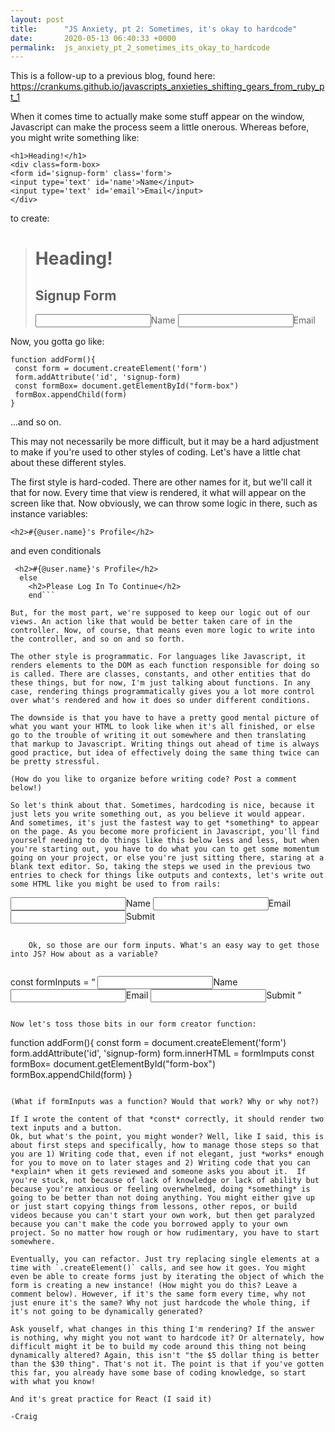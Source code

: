 ```yaml
---
layout: post
title:      "JS Anxiety, pt 2: Sometimes, it's okay to hardcode"
date:       2020-05-13 06:40:33 +0000
permalink:  js_anxiety_pt_2_sometimes_its_okay_to_hardcode
---
```



This is a follow-up to a previous blog, found here:  https://crankums.github.io/javascripts_anxieties_shifting_gears_from_ruby_pt_1

When it comes time to actually make some stuff appear on the window, Javascript can make the process seem a little onerous. Whereas before, you might write something like: 

```
<h1>Heading!</h1>
<div class=form-box>
<form id='signup-form' class='form'>
<input type='text' id='name'>Name</input>
<input type='text' id='email'>Email</input>
</div>
```

to create:


> <h1>Heading!</h1>
> <div class=form-box>
> <h2>Signup Form</h2>
> <form id='signup-form' class='form' label='signup form'>
> <input type='text' id='name'>Name</input>
> <input type='text' id='email'>Email</input>
> </form>
> </div>


Now, you gotta go like:

```
function addForm(){
 const form = document.createElement('form')
 form.addAttribute('id', 'signup-form)
 const formBox= document.getElementById("form-box")
 formBox.appendChild(form)
}
```
...and so on.

This may not necessarily be more difficult, but it may be a hard adjustment to make if you're used to other styles of coding.  Let's have a little chat about these different styles.

The first style is hard-coded. There are other names for it, but we'll call it that for now. Every time that view is rendered, it what will appear on the screen like that. Now obviously, we can throw some logic in there, such as instance variables:

`<h2>#{@user.name}'s Profile</h2>`

and even conditionals

```if @user.logged_in?
 <h2>#{@user.name}'s Profile</h2>
  else
	<h2>Please Log In To Continue</h2>
	end```

But, for the most part, we're supposed to keep our logic out of our views. An action like that would be better taken care of in the controller. Now, of course, that means even more logic to write into the controller, and so on and so forth.

The other style is programmatic. For languages like Javascript, it renders elements to the DOM as each function responsible for doing so is called. There are classes, constants, and other entities that do these things, but for now, I'm just talking about functions. In any case, rendering things programmatically gives you a lot more control over what's rendered and how it does so under different conditions. 

The downside is that you have to have a pretty good mental picture of what you want your HTML to look like when it's all finished, or else go to the trouble of writing it out somewhere and then translating that markup to Javascript. Writing things out ahead of time is always good practice, but idea of effectively doing the same thing twice can be pretty stressful.

(How do you like to organize before writing code? Post a comment below!)

So let's think about that. Sometimes, hardcoding is nice, because it just lets you write something out, as you believe it would appear.  And sometimes, it's just the fastest way to get *something* to appear on the page. As you become more proficient in Javascript, you'll find yourself needing to do things like this below less and less, but when you're starting out, you have to do what you can to get some momentum going on your project, or else you're just sitting there, staring at a blank text editor. So, taking the steps we used in the previous two entries to check for things like outputs and contexts, let's write out some HTML like you might be used to from rails:

```
  <input type=’text’ id=’name’>Name</input>
  <input type=’text’ id=’email’>Email</input>
  <input type=’submit’>Submit</input> 
```
	
	Ok, so those are our form inputs. What's an easy way to get those into JS? How about as a variable?


```
const formInputs = “
  <input type=’text’ id=’name’>Name</input>
  <input type=’text’ id=’email’>Email</input>
  <input type=’submit’>Submit</input> 
 ”
```

Now let's toss those bits in our form creator function:

```
function addForm(){
 const form = document.createElement('form')
 form.addAttribute('id', 'signup-form)
 form.innerHTML = formImputs
 const formBox= document.getElementById("form-box")
 formBox.appendChild(form)
}
```

(What if formInputs was a function? Would that work? Why or why not?)

If I wrote the content of that *const* correctly, it should render two text inputs and a button. 
Ok, but what's the point, you might wonder? Well, like I said, this is about first steps and specifically, how to manage those steps so that you are 1) Writing code that, even if not elegant, just *works* enough for you to move on to later stages and 2) Writing code that you can *explain* when it gets reviewed and someone asks you about it.  If you're stuck, not because of lack of knowledge or lack of ability but because you're anxious or feeling overwhelmed, doing *something* is going to be better than not doing anything. You might either give up or just start copying things from lessons, other repos, or build videos because you can't start your own work, but then get paralyzed because you can't make the code you borrowed apply to your own project. So no matter how rough or how rudimentary, you have to start somewhere.

Eventually, you can refactor. Just try replacing single elements at a time with `.createElement()` calls, and see how it goes. You might even be able to create forms just by iterating the object of which the form is creating a new instance! (How might you do this? Leave a comment below). However, if it's the same form every time, why not just enure it's the same? Why not just hardcode the whole thing, if it's not going to be dynamically generated?

Ask youself, what changes in this thing I'm rendering? If the answer is nothing, why might you not want to hardcode it? Or alternately, how difficult might it be to build my code around this thing not being dynamically altered? Again, this isn't "the $5 dollar thing is better than the $30 thing". That's not it. The point is that if you've gotten this far, you already have some base of coding knowledge, so start with what you know!

And it's great practice for React (I said it)

-Craig
